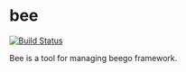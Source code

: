 bee
===
[![Build Status](https://drone.io/github.com/astaxie/bee/status.png)](https://drone.io/github.com/astaxie/bee/latest)

Bee is a tool for managing beego framework.
